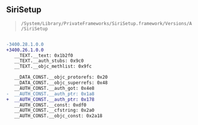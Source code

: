 ## SiriSetup

> `/System/Library/PrivateFrameworks/SiriSetup.framework/Versions/A/SiriSetup`

```diff

-3400.28.1.0.0
+3400.26.1.0.0
   __TEXT.__text: 0x1b2f0
   __TEXT.__auth_stubs: 0x9c0
   __TEXT.__objc_methlist: 0x9fc

   __DATA_CONST.__objc_protorefs: 0x20
   __DATA_CONST.__objc_superrefs: 0x48
   __AUTH_CONST.__auth_got: 0x4e8
-  __AUTH_CONST.__auth_ptr: 0x1a8
+  __AUTH_CONST.__auth_ptr: 0x178
   __AUTH_CONST.__const: 0xdf0
   __AUTH_CONST.__cfstring: 0x2a0
   __AUTH_CONST.__objc_const: 0x2a18

```
